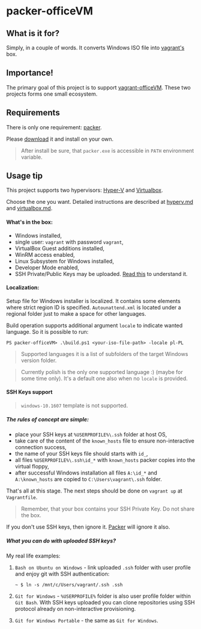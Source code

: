 # packer-officeVM

## What is it for?

Simply, in a couple of words. It converts Windows ISO file into [vagrant's](http://www.vagrantup.com) box.

## Importance!

The primary goal of this project is to support [vagrant-officeVM](https://github.com/a4099181/vagrant-officeVM).
These two projects forms one small ecosystem.

## Requirements

There is only one requirement: [packer](http://www.packer.io).

Please [download](https://www.packer.io/downloads.html) it and install on your own.

> After install be sure, that `packer.exe` is accessible in `PATH` environment variable.

## Usage tip

This project supports two hypervisors: [Hyper-V](hyperv.md) and [Virtualbox](virtualbox.md).

Choose the one you want. Detailed instructions are described at [hyperv.md](hyperv.md) and [virtualbox.md](virtualbox.md).

#### What's in the box:

* Windows installed,
* single user: `vagrant` with password `vagrant`,
* VirtualBox Guest additions installed,
* WinRM access enabled,
* Linux Subsystem for Windows installed,
* Developer Mode enabled,
* SSH Private/Public Keys may be uploaded. [Read this](#ssh-keys-support) to understand it.

#### Localization:

Setup file for Windows installer is localized. It contains some elements where strict region ID is specified.
`Autounattend.xml` is located under a regional folder just to make a space for other languages.

Build operation supports additional argument `locale` to indicate wanted language.
So it is possible to run:

```
PS packer-officeVM> .\build.ps1 <your-iso-file-path> -locale pl-PL
```

> Supported languages it is a list of subfolders of the target Windows version folder.

> Currently polish is the only one supported language :) (maybe for some time only).
> It's a default one also when no `locale` is provided.

#### SSH Keys support

> `windows-10.1607` template is not supported.

##### The rules of concept are simple:

- place your SSH keys at `%USERPROFILE%\.ssh` folder at host OS,
- take care of the content of the `known_hosts` file to ensure non-interactive connection success,
- the name of your SSH keys file should starts with `id_`,
- all files `%USERPROFILE%\.ssh\id_*` with `known_hosts` packer copies into the virtual floppy,
- after successful Windows installation all files `A:\id_*` and `A:\known_hosts` are copied to `C:\Users\vagrant\.ssh` folder.

That's all at this stage. The next steps should be done on `vagrant up` at `Vagrantfile`.

> Remember, that your box contains your SSH Private Key. Do not share the box.

If you don't use SSH keys, then ignore it. [Packer] will ignore it also.

##### What you can do with uploaded SSH keys?

My real life examples:

1. `Bash on Ubuntu on Windows` - link uploaded `.ssh` folder with user profile and enjoy git with SSH authentication:

   ```shell
   ~ $ ln -s /mnt/c/Users/vagrant/.ssh .ssh
   ```

2. `Git for Windows` - `%USERPROFILE%` folder is also user profile folder within `Git Bash`. With SSH keys uploaded you can clone repositories using SSH protocol already on non-interactive provisioning.

3. `Git for Windows Portable` - the same as `Git for Windows`.

[packer]: http://www.packer.io
